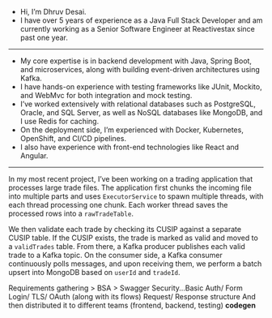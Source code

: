 - Hi, I’m Dhruv Desai. 
- I have over 5 years of experience as a Java Full Stack Developer and am currently working as a Senior Software Engineer at Reactivestax since past one year.
--------
- My core expertise is in backend development with Java, Spring Boot, and microservices, along with building event-driven architectures using Kafka. 
- I have hands-on experience with testing frameworks like JUnit, Mockito, and WebMvc for both integration and mock testing. 
- I’ve worked extensively with relational databases such as PostgreSQL, Oracle, and SQL Server, as well as NoSQL databases like MongoDB, and I use Redis for caching. 
- On the deployment side, I’m experienced with Docker, Kubernetes, OpenShift, and CI/CD pipelines. 
- I also have experience with front-end technologies like React and Angular.
-------------
In my most recent project, I’ve been working on a trading application that processes large trade files. The application first chunks the incoming file into multiple parts and uses `ExecutorService` to spawn multiple threads, with each thread processing one chunk. Each worker thread saves the processed rows into a `rawTradeTable`.

We then validate each trade by checking its CUSIP against a separate CUSIP table. If the CUSIP exists, the trade is marked as valid and moved to a `validTrades` table. From there, a Kafka producer publishes each valid trade to a Kafka topic. On the consumer side, a Kafka consumer continuously polls messages, and upon receiving them, we perform a batch upsert into MongoDB based on `userId` and `tradeId`.


Requirements gathering > BSA > 
Swagger
Security...Basic Auth/ Form Login/ TLS/  OAuth (along with its flows)
Request/ Response structure
And then distributed it to different teams (frontend, backend, testing)
**codegen**

